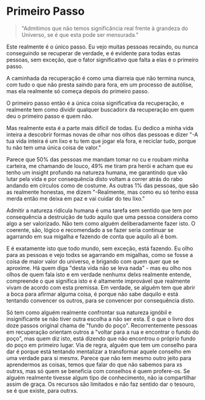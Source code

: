 Primeiro Passo
=

> "Admitimos que não temos significância real frente à grandeza do Universo, se é que esta pode ser mensurada."

Este realmente é o único passo. Eu vejo muitas pessoas recaindo, ou nunca conseguindo se recuperar de verdade, e é evidente para todas estas pessoas, sem exceção, que o fator significativo que falta a elas é o primeiro passo.

A caminhada da recuperação é como uma diarreia que não termina nunca, com tudo o que não presta saindo para fora, em um processo de autólise, mas ela realmente só começa depois do primeiro passo.

O primeiro passo então é a única coisa significativa da recuperação, e realmente tem como dividir qualquer buscadorx da recuperação em quem deu o primeiro passo e quem não.

Mas realmente esta é a parte mais difícil de todas. Eu dedico a minha vida inteira a descobrir formas novas de olhar nos olhos das pessoas e dizer "-A tua vida inteira é um lixo e tu tem que jogar ela fora, e reciclar tudo, porque tu não tem uma única coisa de valor."

Parece que 50% das pessoas me mandam tomar no cu e roubam minha carteira, me chamando de louco, 49% me tiram pra herói e acham que eu tenho um insight profundo na natureza humana, me garantindo que vão lutar pela vida e por consequência disto voltam a correr atrás do rabo andando em círculos como de costume. As outras 1% das pessoas, que são as realmente honestas, me dizem "-Realmente, mas como eu só tenho essa merda então me deixa em paz e vai cuidar do teu lixo."

Admitir a natureza ridícula humana é uma tarefa sem sentido que tem por consequência a destruição de tudo aquilo que uma pessoa considera como algo a ser valorizado. Não tem como alguém deliberadamente fazer isto. O coerente, são, lógico e recomendado a se fazer seria continuar se agarrando em sua migalha e fazendo de conta que aquilo ali é bom.

E é exatamente isto que todo mundo, sem exceção, está fazendo. Eu olho para as pessoas e vejo todxs se agarrando em migalhas, como se fosse a coisa de maior valor do universo, e brigando com quem quer que se aproxime. Há quem diga "desta vida não se leva nada" - mas eu olho nos olhos de quem fala isto e em verdade nenhumx delxs realmente entende, compreende o que significa isto e é altamente improvável que realmente vivam de acordo com esta premissa. Em verdade, se alguém tem que abrir a boca para afirmar alguma coisa, é porque não sabe daquilo e está tentando convencer os outros, para se convencer por consequência disto.

Só tem como alguém realmente confrontar sua natureza ignóbil e insignificante se não tiver outra escolha a não ser esta. É o que o livro dos doze passos original chama de "fundo do poço". Recorrentemente pessoas em recuperação orientam outros a "voltar para a rua e encontrar o fundo do poço", mas quem diz isto, está dizendo que não encontrou o próprio fundo do poço em primeiro lugar. Via de regra, alguém que tem um conselho para dar é porque está tentando mentalizar a transformar aquele conselho em uma verdade para si mesmx. Parece que não tem mesmo outro jeito para aprendermos as coisas, temos que falar do que não sabemos para xs outrxs, mas só quem se beneficia com conselhos é quem profere-os. Se alguém realmente tivesse algum tipo de conhecimento, não ia compartilhar assim de graça. Os recursos são limitados e não faz sentido dar o tesouro, se é que existe, para outrxs.
